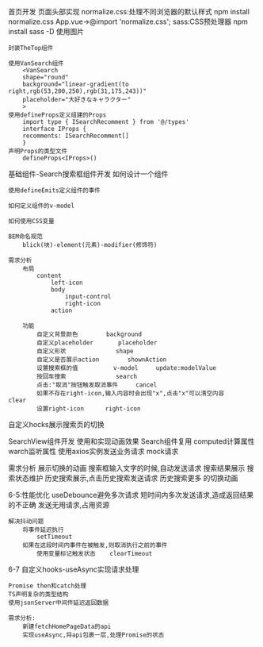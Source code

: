 首页开发
页面头部实现
    normalize.css:处理不同浏览器的默认样式
        npm install normalize.css
        App.vue->@import 'normalize.css';
    sass:CSS预处理器
        npm install sass -D
    使用图片

    封装TheTop组件

    使用VanSearch组件
        <VanSearch 
        shape="round" 
        background="linear-gradient(to right,rgb(53,200,250),rgb(31,175,243))"
        placeholder="大好きなキャラクター"
        >
    使用defineProps定义组建的Props
        import type { ISearchRecomment } from '@/types'
        interface IProps {
        recomments: ISearchRecomment[]
        }
    声明Props的类型文件
        defineProps<IProps>()

基础组件-Search搜索框组件开发
    如何设计一个组件

    使用defineEmits定义组件的事件

    如何定义组件的v-model

    如何使用CSS变量
 
    BEM命名规范
        blick(块)-element(元素)-modifier(修饰符)

    需求分析
        布局
            content
                left-icon
                body
                    input-control
                    right-icon
                action

        功能
            自定义背景颜色        background
            自定义placeholder       placeholder
            自定义形状              shape
            自定义是否展示action        shownAction
            设置搜索框的值          v-model     update:modelValue
            按回车搜索              search
            点击:"取消"按钮触发取消事件     cancel
            如果不存在right-icon,输入内容时会出现"x",点击"x"可以清空内容        clear
            设置right-icon      right-icon

自定义hocks展示搜索页的切换

SearchView组件开发
    使用<transition>和<transition-group>实现动画效果
    Search组件复用
    computed计算属性
    warch监听属性
    使用axios实例发送业务请求
    mock请求

需求分析
    展示切换的动画
    搜索框输入文字的时候,自动发送请求
    搜索结果展示
    搜索状态维护
    历史搜索展示,点击历史搜索发送请求
    历史搜索更多 的切换动画

6-5:性能优化 useDebounce避免多次请求
    短时间内多次发送请求,造成返回结果的不正确
    发送无用请求,占用资源

    解决抖动问题
        将事件延迟执行
            setTimeout
        如果在这段时间内事件在被触发,则取消执行之前的事件   
            使用变量标记触发状态    clearTimeout

6-7 自定义hooks-useAsync实现请求处理

    Promise then和catch处理
    TS声明复杂的类型结构
    使用jsonServer中间件延迟返回数据

    需求分析:
        新建fetchHomePageData的api
        实现useAsync,将api包裹一层,处理Promise的状态

    